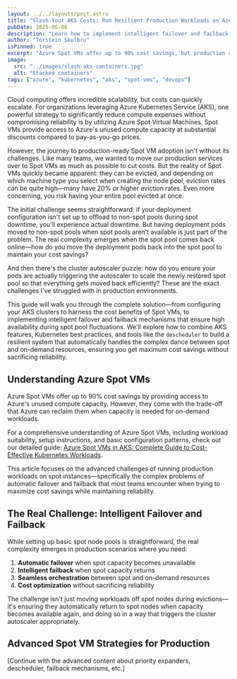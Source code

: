 ```yaml
---
layout: ../../layouts/post.astro
title: "Slash Your AKS Costs: Run Resilient Production Workloads on Azure Spot VMs"
pubDate: 2025-06-06
description: "Learn how to implement intelligent failover and failback mechanisms for Azure Spot VMs in production AKS environments, achieving up to 90% cost savings while maintaining high availability through automated orchestration between spot and on-demand resources."
author: "Torstein Skulbru"
isPinned: true
excerpt: "Azure Spot VMs offer up to 90% cost savings, but production adoption brings complex challenges beyond basic setup. This guide tackles the real problems teams face: automatic failover during spot evictions, intelligent failback when capacity returns, and seamless orchestration between spot and on-demand resources. We'll explore how to combine AKS features, Kubernetes best practices, and tools like the descheduler to build a resilient system that maximizes cost savings without sacrificing reliability."
image:
  src: "../images/slash-aks-containers.jpg"
  alt: "Stacked containers"
tags: ["azure", "kubernetes", "aks", "spot-vms", "devops"]
---
```


Cloud computing offers incredible scalability, but costs can quickly escalate. For organizations leveraging Azure Kubernetes Service (AKS), one powerful strategy to significantly reduce compute expenses without compromising reliability is by utilizing Azure Spot Virtual Machines. Spot VMs provide access to Azure's unused compute capacity at substantial discounts compared to pay-as-you-go prices.

However, the journey to production-ready Spot VM adoption isn't without its challenges. Like many teams, we wanted to move our production services over to Spot VMs as much as possible to cut costs. But the reality of Spot VMs quickly became apparent: they can be evicted, and depending on which machine type you select when creating the node pool, eviction rates can be quite high—many have 20% or higher eviction rates. Even more concerning, you risk having your entire pool evicted at once.

The initial challenge seems straightforward: if your deployment configuration isn't set up to offload to non-spot pools during spot downtime, you'll experience actual downtime. But having deployment pods moved to non-spot pools when spot pools aren't available is just part of the problem. The real complexity emerges when the spot pool comes back online—how do you move the deployment pods back into the spot pool to maintain your cost savings?

And then there's the cluster autoscaler puzzle: how do you ensure your pods are actually triggering the autoscaler to scale the newly restored spot pool so that everything gets moved back efficiently? These are the exact challenges I've struggled with in production environments.

This guide will walk you through the complete solution—from configuring your AKS clusters to harness the cost benefits of Spot VMs, to implementing intelligent failover and failback mechanisms that ensure high availability during spot pool fluctuations. We'll explore how to combine AKS features, Kubernetes best practices, and tools like the `descheduler` to build a resilient system that automatically handles the complex dance between spot and on-demand resources, ensuring you get maximum cost savings without sacrificing reliability.

## Understanding Azure Spot VMs

Azure Spot VMs offer up to 90% cost savings by providing access to Azure's unused compute capacity. However, they come with the trade-off that Azure can reclaim them when capacity is needed for on-demand workloads.

For a comprehensive understanding of Azure Spot VMs, including workload suitability, setup instructions, and basic configuration patterns, check out our detailed guide: [Azure Spot VMs in AKS: Complete Guide to Cost-Effective Kubernetes Workloads](/posts/azure-spot-vms-aks-guide).

This article focuses on the advanced challenges of running production workloads on spot instances—specifically the complex problems of automatic failover and failback that most teams encounter when trying to maximize cost savings while maintaining reliability.

## The Real Challenge: Intelligent Failover and Failback

While setting up basic spot node pools is straightforward, the real complexity emerges in production scenarios where you need:

1. **Automatic failover** when spot capacity becomes unavailable
2. **Intelligent failback** when spot capacity returns
3. **Seamless orchestration** between spot and on-demand resources
4. **Cost optimization** without sacrificing reliability

The challenge isn't just moving workloads off spot nodes during evictions—it's ensuring they automatically return to spot nodes when capacity becomes available again, and doing so in a way that triggers the cluster autoscaler appropriately.

## Advanced Spot VM Strategies for Production

[Continue with the advanced content about priority expanders, descheduler, failback mechanisms, etc.]
